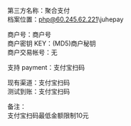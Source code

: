 第三方名称：聚合支付  
档案位置：php@60.245.62.221\juhepay  

商户号：商户号  
商户密钥 KEY：(MD5)商户秘钥  
商户交易帐号：无  

支持 payment：支付宝扫码  

现有渠道：支付宝扫码  
测试到账：支付宝扫码  

备注：  
支付宝扫码最低金额限制10元  